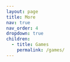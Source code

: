 ```yaml
---
layout: page
title: More
nav: true
nav_order: 4
dropdown: true
children:
  - title: Games
    permalink: /games/
---
```

